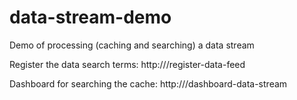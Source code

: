 data-stream-demo
================

Demo of processing (caching and searching) a data stream

Register the data search terms:
http://<web-server-adress>/register-data-feed

Dashboard for searching the cache:
http://<web-server-adress>/dashboard-data-stream
